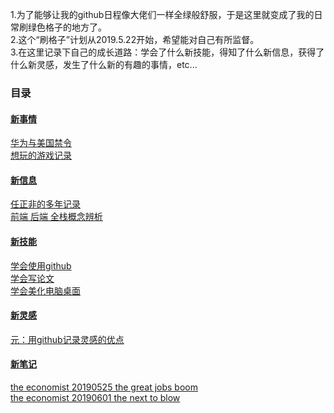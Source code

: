 1.为了能够让我的github日程像大佬们一样全绿般舒服，于是这里就变成了我的日常刷绿色格子的地方了。  
2.这个“刷格子”计划从2019.5.22开始，希望能对自己有所监督。  
3.在这里记录下自己的成长道路：学会了什么新技能，得知了什么新信息，获得了什么新灵感，发生了什么新的有趣的事情，etc...

### 目录  
#### [新事情](https://github.com/linyang23/hello-world/tree/master/%E6%96%B0%E4%BA%8B%E6%83%85)  
  [华为与美国禁令](https://github.com/linyang23/hello-world/blob/master/%E6%96%B0%E4%BA%8B%E6%83%85/%E5%8D%8E%E4%B8%BA%E4%B8%8E%E7%BE%8E%E5%9B%BD%E7%A6%81%E4%BB%A4)  
  [想玩的游戏记录](https://github.com/linyang23/hello-world/blob/master/%E6%96%B0%E4%BA%8B%E6%83%85/%E6%83%B3%E7%8E%A9%E7%9A%84%E6%B8%B8%E6%88%8F%E8%AE%B0%E5%BD%95.md)
#### [新信息](https://github.com/linyang23/hello-world/tree/master/%E6%96%B0%E4%BF%A1%E6%81%AF)  
  [任正非的多年记录](https://github.com/linyang23/hello-world/blob/master/%E6%96%B0%E4%BF%A1%E6%81%AF/%E4%BB%BB%E6%AD%A3%E9%9D%9E%E7%9A%84%E5%A4%9A%E5%B9%B4%E8%AE%B0%E5%BD%95)  
  [前端 后端 全栈概念辨析](https://github.com/linyang23/hello-world/blob/master/%E6%96%B0%E4%BF%A1%E6%81%AF/%E5%89%8D%E7%AB%AF%20%E5%90%8E%E7%AB%AF%20%E5%85%A8%E6%A0%88%E6%A6%82%E5%BF%B5%E8%BE%A8%E6%9E%90.md)  
#### [新技能](https://github.com/linyang23/hello-world/tree/master/%E6%96%B0%E6%8A%80%E8%83%BD)  
  [学会使用github](https://github.com/linyang23/hello-world/blob/master/%E6%96%B0%E6%8A%80%E8%83%BD/%E5%AD%A6%E4%BC%9A%E4%BD%BF%E7%94%A8github.md)  
  [学会写论文](https://github.com/linyang23/hello-world/blob/master/%E6%96%B0%E6%8A%80%E8%83%BD/%E5%AD%A6%E4%BC%9A%E5%86%99%E8%AE%BA%E6%96%87)  
  [学会美化电脑桌面](https://github.com/linyang23/hello-world/blob/master/%E6%96%B0%E6%8A%80%E8%83%BD/%E5%AD%A6%E4%BC%9A%E7%BE%8E%E5%8C%96%E7%94%B5%E8%84%91%E6%A1%8C%E9%9D%A2)  
#### [新灵感](https://github.com/linyang23/hello-world/tree/master/%E6%96%B0%E7%81%B5%E6%84%9F)  
  [元：用github记录灵感的优点](https://github.com/linyang23/hello-world/blob/master/%E6%96%B0%E7%81%B5%E6%84%9F/%E5%85%83%EF%BC%9A%E7%94%A8github%E8%AE%B0%E5%BD%95%E7%81%B5%E6%84%9F%E7%9A%84%E4%BC%98%E7%82%B9)
#### [新笔记](https://github.com/linyang23/hello-world/tree/master/%E6%96%B0%E7%AC%94%E8%AE%B0)
  [the economist 20190525 the great jobs boom](https://github.com/linyang23/hello-world/blob/master/%E6%96%B0%E7%AC%94%E8%AE%B0/The%20Economist/20190525.md)  
  [the economist 20190601 the next to blow](https://github.com/linyang23/hello-world/blob/master/%E6%96%B0%E7%AC%94%E8%AE%B0/The%20Economist/20190601.md)
